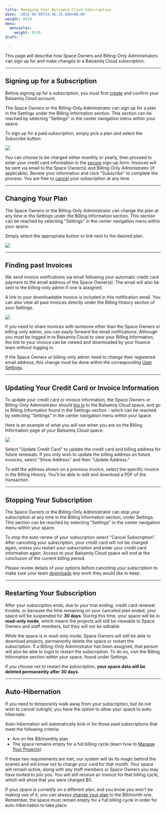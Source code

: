 ```yaml
---
title: Managing Your Balsamiq Cloud Subscription
date: '2015-05-09T14:46:35.000+00:00'
weight: 9510
menu:
  menusales:
    weight: 9510
draft: ''

---
```


This page will describe how Space Owners and Billing-Only Administrators can sign up for and make changes to a Balsamiq Cloud subscription.

* * *

## Signing up for a Subscription

Before signing up for a subscription, you must first [create](https://docs.balsamiq.com/cloud/intro/#quick-start-guide) and confirm your Balsamiq Cloud account.

The Space Owners or the Billing-Only Administrator can sign up for a plan in the Settings under the Billing Information section. This section can be reached by selecting "Settings" in the center navigation menu within your space.

To sign up for a paid subscription, simply pick a plan and select the Subscribe button:

![](https://media.balsamiq.com/img/support/sales/cloud/subscribe.png)

You can choose to be charged either monthly or yearly, then proceed to enter your credit card information in the [secure](/sales/safe/) sign-up form. Invoices will be sent via email to the Space Owner(s) and Billing-Only Administrator (if applicable). Review your information and click "Subscribe" to complete the process. You are free to [cancel](#stopping-your-subscription) your subscription at any time.

* * *

## Changing Your Plan

The Space Owners or the Billing-Only Administrator can change the plan at any time in the Settings under the Billing Information section. This section can be reached by selecting "Settings" in the center navigation menu within your space.

Simply select the appropriate button or link next to the desired plan:

![](https://media.balsamiq.com/img/support/sales/cloud/changing_plans.png)

* * *

## Finding past Invoices

We send invoice notifications via email following your automatic credit card payment to the email address of the Space Owner(s). The email will also be sent to the billing-only admin if one is assigned.

A link to your downloadable invoice is included in this notification email. You can also view all past invoices directly under the Billing History section of your Settings.

![](https://media.balsamiq.com/img/support/sales/cloud/billing_history.png)

If you need to share invoices with someone other than the Space Owners or billing-only admin, you can easily forward the email notifications. Although you must be logged in to Balsamiq Cloud to view your Billing Information, the link to your invoice can be viewed and downloaded by your finance team without logging in.

If the Space Owners or billing-only admin need to change their registered email address, this change must be done within the corresponding [User Settings](https://docs.balsamiq.com/cloud/user-settings/).

* * *

## Updating Your Credit Card or Invoice Information

To update your credit card or invoice information, the Space Owners or Billing-Only Administrator should [log in](https://balsamiq.cloud/login) to the Balsamiq Cloud space, and go to Billing Information found in the Settings section - which can be reached by selecting "Settings" in the center navigation menu within your space.

Here is an example of what you will see when you are on the Billing Information page of your Balsamiq Cloud space:

![](https://media.balsamiq.com/img/support/sales/cloud/update_cc.png)

Select "Update Credit Card" to update the credit card and billing address for future renewals. If you only wish to update the billing address on future invoices, select "Show Address" and then "Update Address."

To edit the address shown on a previous invoice, select the specific invoice in the Billing History. You'll be able to edit and download a PDF of the transaction.

* * *

## Stopping Your Subscription

The Space Owners or the Billing-Only Administrator can stop your subscription at any time in the Billing Information section, under Settings. This section can be reached by selecting "Settings" in the center navigation menu within your space.

To stop the auto-renew of your subscription select "Cancel Subscription". After canceling your subscription, your credit card will not be charged again, unless you restart your subscription and enter your credit card information again. Access to your Balsamiq Cloud space will end at the conclusion of the current billing period.

Please review details of your options before canceling your subscription to make sure your team [downloads](https://docs.balsamiq.com/cloud/projects/#cloning-downloading-and-deleting-projects) any work they would like to keep.

* * *

## Restarting Your Subscription

After your subscription ends, due to your trial ending, credit card renewal trouble, or because the time remaining on your canceled plan ended, your space will be suspended for **30 days**. During this time, your space will be in **read-only mode**, which means the projects will still be viewable to Space Owners and staff members, but they will not be editable.

While the space is in read-only mode, Space Owners will still be able to download projects, permanently delete the space or restart the subscription. If a Billing-Only Administrator has been assigned, that person will also be able to login to restart the subscription. To do so, visit the Billing Information section within your space, found under Settings.

If you choose not to restart the subscription, **your space data will be deleted permanently after 30 days.**

* * *

## Auto-Hibernation

If you need to temporarily walk away from your subscription, but do not wish to cancel outright, you have the option to allow your space to auto-hibernate.

Auto-hibernation will automatically kick in for those paid subscriptions that meet the following criteria:

* Are on the $9/monthly plan
* The space remains empty for a full billing cycle (learn how to [Manage Your Projects](/cloud/manageprojects))

If these two requirements are met, our system will do its magic behind the scenes and will know not to charge your card for that month. Your space will remain active, along with any staff members or Space Owners you may have invited to join you. You will still receive an invoice for that billing cycle, which will show that you were charged $0.

If your space is currently on a different plan, and you know you won't be making use of it, you can always [change your plan](#changing-your-plan) to the $9/month one. Remember, the space must remain empty for a full billing cycle in order for auto-hibernation to take place.
